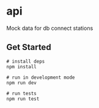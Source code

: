 # api

Mock data for db connect stations

## Get Started

```shell
# install deps
npm install

# run in development mode
npm run dev

# run tests
npm run test
```
